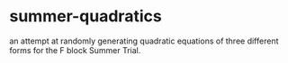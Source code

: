 # summer-quadratics
an attempt at randomly generating quadratic equations of three different forms for the F block Summer Trial.
